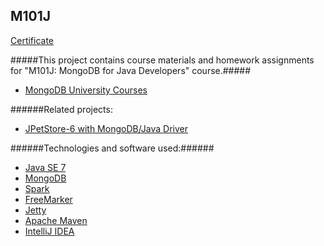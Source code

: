 M101J
---------------
[Certificate](https://s3.amazonaws.com/edu-cert.10gen.com/downloads/7dfcd9c50617446b9572e44a4aaefbba/Certificate.pdf)

#####This project contains course materials and homework assignments for "M101J: MongoDB for Java Developers" course.#####
* [MongoDB University Courses](https://university.mongodb.com/courses)
 
######Related projects:
* [JPetStore-6 with MongoDB/Java Driver](https://github.com/igor-baiborodine/java-various-examples/tree/master/jpetstore-6-mongodb)

######Technologies and software used:######
* [Java SE 7](http://www.oracle.com/technetwork/java/javase/downloads/index.html)
* [MongoDB](http://www.mongodb.org/)
* [Spark](http://www.sparkjava.com/)
* [FreeMarker](http://freemarker.org/)
* [Jetty](http://www.eclipse.org/jetty/)
* [Apache Maven](http://maven.apache.org/index.html)
* [IntelliJ IDEA](http://www.jetbrains.com/idea/)

